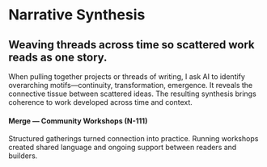 # Narrative Synthesis

## Weaving threads across time so scattered work reads as one story.

When pulling together projects or threads of writing, I ask AI to identify overarching motifs—continuity, transformation, emergence. It reveals the connective tissue between scattered ideas. The resulting synthesis brings coherence to work developed across time and context.

#### Merge — Community Workshops (N-111)

Structured gatherings turned connection into practice. Running workshops created shared language and ongoing support between readers and builders.
